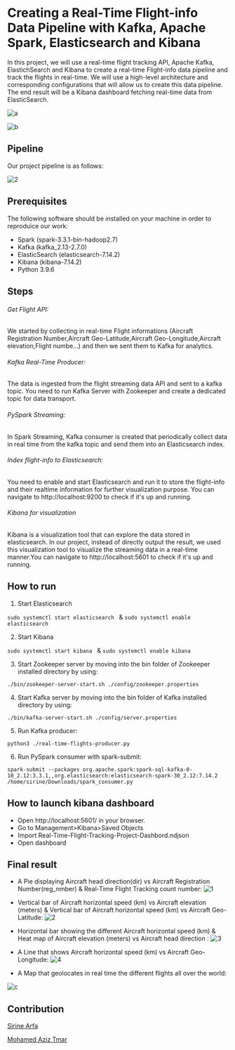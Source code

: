 # Creating a Real-Time Flight-info Data Pipeline with Kafka, Apache Spark, Elasticsearch and Kibana

In this project, we will use a real-time flight tracking API, Apache Kafka, ElastichSearch and Kibana to create a real-time Flight-info data pipeline and track the flights in real-time. We will use a high-level architecture and
corresponding configurations that will allow us to create this data pipeline. The end result will be a Kibana dashboard fetching real-time data from ElasticSearch.

![a](https://user-images.githubusercontent.com/80635318/209438803-10e11a67-12c4-4dca-9a13-eeef20a1f8ce.PNG)

![b](https://user-images.githubusercontent.com/80635318/209438806-ba08a62c-046c-4576-ad5b-322a34d57442.PNG)


## Pipeline
Our project pipeline is as follows:

![2](https://user-images.githubusercontent.com/80635318/209438588-6f71c44e-c24f-4e80-b8bd-e3168f9bf963.PNG)

## Prerequisites
The following software should be installed on your machine in order to reproduice our work:

- Spark (spark-3.3.1-bin-hadoop2.7)
- Kafka (kafka_2.13-2.7.0)
- ElasticSearch (elasticsearch-7.14.2)
- Kibana (kibana-7.14.2)
- Python 3.9.6
## Steps
###### Get Flight API:
We started by collecting in real-time Flight informations (Aircraft Registration Number,Aircraft Geo-Latitude,Aircraft Geo-Longitude,Aircraft elevation,Flight numbe...) and then we sent them to Kafka for analytics.

###### Kafka Real-Time Producer:
The data is ingested from the flight streaming data API and sent to a kafka topic. You need to run Kafka Server with Zookeeper and create a dedicated topic for data transport.
###### PySpark Streaming:
 In Spark Streaming, Kafka consumer is created that periodically collect data in real time from the kafka topic and send them into an Elasticsearch index.
###### Index flight-info to Elasticsearch:
You need to enable and start Elasticsearch and run it to store the flight-info and their realtime information for further visualization purpose. You can navigate to http://localhost:9200 to check if it's up and running.
###### Kibana for visualization
Kibana is a visualization tool that can explore the data stored in elasticsearch. In our project, instead of directly output the result, we used this visualization tool to visualize the streaming data in a real-time manner.You can navigate to http://localhost:5601 to check if it's up and running.

## How to run
1. Start Elasticsearch

`sudo systemctl start elasticsearch ` & `sudo systemctl enable elasticsearch `

2. Start Kibana

`sudo systemctl start kibana ` & `sudo systemctl enable kibana  `

3. Start Zookeeper server by moving into the bin folder of Zookeeper installed directory by using:

`./bin/zookeeper-server-start.sh ./config/zookeeper.properties`

4. Start Kafka server by moving into the bin folder of Kafka installed directory by using:

`./bin/kafka-server-start.sh ./config/server.properties`

5. Run Kafka producer:

`python3 ./real-time-flights-producer.py`

6. Run PySpark consumer with spark-submit:

`spark-submit --packages org.apache.spark:spark-sql-kafka-0-10_2.12:3.3.1,,org.elasticsearch:elasticsearch-spark-30_2.12:7.14.2 /home/sirine/Downloads/spark_consumer.py`

## How to launch kibana dashboard

- Open http://localhost:5601/ in your browser.
- Go to Management>Kibana>Saved Objects
- Import Real-Time-Flight-Tracking-Project-Dashbord.ndjson
- Open dashboard

## Final result
-  A Pie displaying Aircraft head direction(dir) vs Aircraft Registration Number(reg_nmber) & Real-Time Flight Tracking count number:
![1](https://user-images.githubusercontent.com/80635318/209441421-a4139516-99f1-4ab1-97ec-a97440604207.PNG)

- Vertical bar of Aircraft horizontal speed (km) vs 	Aircraft elevation (meters) & Vertical bar of Aircraft horizontal speed (km) vs 	Aircraft Geo-Latitude:
![2](https://user-images.githubusercontent.com/80635318/209441588-6a249ae1-0f99-417c-a213-4f4972b8f394.PNG)

- Horizontal bar showing the different Aircraft horizontal speed (km) & Heat map of Aircraft elevation (meters) vs Aircraft head direction :
![3](https://user-images.githubusercontent.com/80635318/209441733-67d8be21-78c7-4f7a-af74-6cebca2af85e.PNG)

- A Line that shows Aircraft horizontal speed (km) vs Aircraft Geo-Longitude:
![4](https://user-images.githubusercontent.com/80635318/209441872-321a2cc6-2b63-4cba-97a2-4b11885a54ef.PNG)

- A Map that geolocates in real time the different flights all over the world:

![c](https://user-images.githubusercontent.com/80635318/209438812-508ad5b4-0df6-492a-8f36-90bc5af0013c.PNG)

## Contribution

[Sirine Arfa](https://github.com/SirineArfa)

[Mohamed Aziz Tmar](https://github.com/tmarmedaziz)







